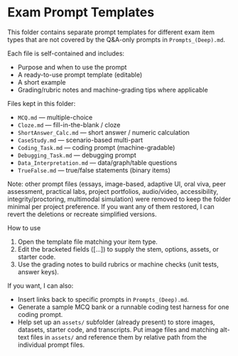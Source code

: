 # Exam Prompt Templates

This folder contains separate prompt templates for different exam item types that are not covered by the Q&A-only prompts in `Prompts_(Deep).md`.

Each file is self-contained and includes:
- Purpose and when to use the prompt
- A ready-to-use prompt template (editable)
- A short example
- Grading/rubric notes and machine-grading tips where applicable

Files kept in this folder:
- `MCQ.md` — multiple-choice
- `Cloze.md` — fill-in-the-blank / cloze
- `ShortAnswer_Calc.md` — short answer / numeric calculation
- `CaseStudy.md` — scenario-based multi-part
- `Coding_Task.md` — coding prompt (machine-gradable)
- `Debugging_Task.md` — debugging prompt
 - `Data_Interpretation.md` — data/graph/table questions
 - `TrueFalse.md` — true/false statements (binary items)

Note: other prompt files (essays, image-based, adaptive UI, oral viva, peer assessment, practical labs, project portfolios, audio/video, accessibility, integrity/proctoring, multimodal simulation) were removed to keep the folder minimal per project preference. If you want any of them restored, I can revert the deletions or recreate simplified versions.

How to use
1. Open the template file matching your item type.
2. Edit the bracketed fields ([...]) to supply the stem, options, assets, or starter code.
3. Use the grading notes to build rubrics or machine checks (unit tests, answer keys).

If you want, I can also:
- Insert links back to specific prompts in `Prompts_(Deep).md`.
- Generate a sample MCQ bank or a runnable coding test harness for one coding prompt.
 - Help set up an `assets/` subfolder (already present) to store images, datasets, starter code, and transcripts. Put image files and matching alt-text files in `assets/` and reference them by relative path from the individual prompt files.
